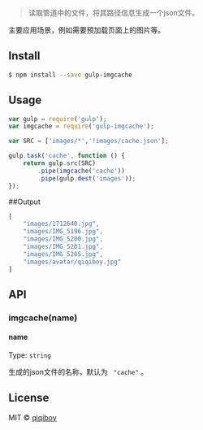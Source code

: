 
> 读取管道中的文件，将其路径信息生成一个json文件。

主要应用场景，例如需要预加载页面上的图片等。

## Install

```sh
$ npm install --save gulp-imgcache
```


## Usage

```js
var gulp = require('gulp');
var imgcache = require('gulp-imgcache');

var SRC = ['images/*','!images/cache.json'];

gulp.task('cache', function () {
	return gulp.src(SRC)
		.pipe(imgcache('cache'))
		.pipe(gulp.dest('images'));
});
```

##Output
```js
[
	"images/1712640.jpg",
	"images/IMG_5196.jpg",
	"images/IMG_5200.jpg",
	"images/IMG_5201.jpg",
	"images/IMG_5205.jpg",
	"images/avatar/qiqiboy.jpg"
]
```

## API

### imgcache(name)

#### name

Type: `string`

生成的json文件的名称，默认为 ` "cache"` 。

## License

MIT © [qiqiboy](http://www.qiqiboy.com/)
